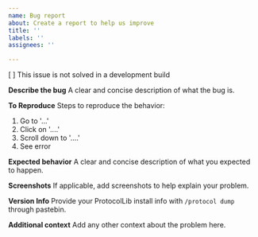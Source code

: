 ```yaml
---
name: Bug report
about: Create a report to help us improve
title: ''
labels: ''
assignees: ''

---
```


[ ] This issue is not solved in a development build

**Describe the bug**
A clear and concise description of what the bug is.

**To Reproduce**
Steps to reproduce the behavior:
1. Go to '...'
2. Click on '....'
3. Scroll down to '....'
4. See error

**Expected behavior**
A clear and concise description of what you expected to happen.

**Screenshots**
If applicable, add screenshots to help explain your problem.

**Version Info**
Provide your ProtocolLib install info with `/protocol dump` through pastebin.

**Additional context**
Add any other context about the problem here.
